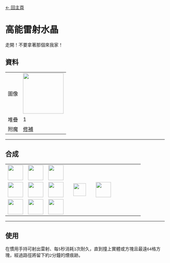 [← 回主頁](../)
# 高能雷射水晶
走開！不要拿著那個來我家！

## 資料
<table>
    <tr><td align="end">圖像</td><td><img src="https://i.imgur.com/jYSLDGf.png" width="128"/></td></tr>
    <tr><td align="end">堆疊</td><td>1</td></tr>
    <tr><td align="end">附魔</td><td><a href="https://minecraft.fandom.com/zh/wiki/修補">修補</a></td></tr>
</table>

---

## 合成
<table>
    <tr><td><img src="https://i.imgur.com/mW0z1di.png" width="48"/></td><td><img src="https://i.imgur.com/wl43BjZ.png" width="48"/></td><td><img src="https://i.imgur.com/wl43BjZ.png" width="48"/></td><td colspan="3"></td></tr>
    <tr><td><img src="https://i.imgur.com/wl43BjZ.png" width="48"/></td><td><img src="https://i.imgur.com/aan1zmb.png" width="48"/></td><td><img src="https://i.imgur.com/wl43BjZ.png" width="48"/></td><td width="70" align="center"><img src="https://i.imgur.com/VE0KqIE.png" width="40"/></td><td><img src="https://i.imgur.com/jYSLDGf.png" width="48"/></td><td width="70"></td></tr>
    <tr><td><img src="https://i.imgur.com/wl43BjZ.png" width="48"/></td><td><img src="https://i.imgur.com/wl43BjZ.png" width="48"/></td><td><img src="https://i.imgur.com/27FH0FO.png" width="48"/></td><td colspan="3"></td></tr>
</table>

---

## 使用
在慣用手持可射出雷射、每`5`秒消耗`1`次耐久，直到撞上實體或方塊且最遠`64`格方塊，經過路徑將留下約`2`分鐘的煙痕跡。